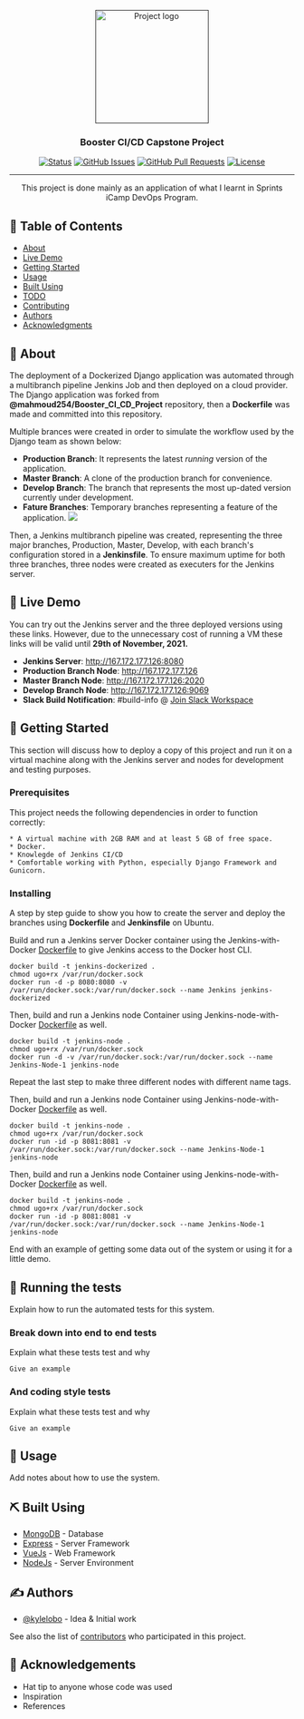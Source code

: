 <p align="center">
  <a href="" rel="noopener">
 <img width=200px height=200px src="https://i.imgur.com/6wj0hh6.jpg" alt="Project logo"></a>
</p>

<h3 align="center">Booster CI/CD Capstone Project</h3>

<div align="center">

[![Status](https://img.shields.io/badge/status-active-success.svg)]()
[![GitHub Issues](https://img.shields.io/github/issues/neatphar/Booster_CI_CD_Project.svg)](https://github.com/neatphar/Booster_CI_CD_Project/issues)
[![GitHub Pull Requests](https://img.shields.io/github/issues-pr/neatphar/Booster_CI_CD_Project.svg)](https://github.com/neatphar/Booster_CI_CD_Project/pulls)
[![License](https://img.shields.io/badge/license-MIT-blue.svg)](/LICENSE)

</div>

---

<p align="center"> This project is done mainly as an application of what I learnt in Sprints iCamp DevOps Program.
    <br> 
</p>

## 📝 Table of Contents

- [About](#about)
- [Live Demo](#demo)
- [Getting Started](#getting_started)
- [Usage](#usage)
- [Built Using](#built_using)
- [TODO](../TODO.md)
- [Contributing](../CONTRIBUTING.md)
- [Authors](#authors)
- [Acknowledgments](#acknowledgement)

## 🧐 About <a name = "about"></a>

The deployment of a Dockerized Django application was automated through a multibranch pipeline Jenkins Job and then deployed on a cloud provider. The Django application was forked from **@mahmoud254/Booster_CI_CD_Project** repository, then a **Dockerfile** was made and committed into this repository. 

Multiple brances were created in order to simulate the workflow used by the Django team as shown below:
* **Production Branch**: It represents the latest _running_ version of the application.
* **Master Branch**: A clone of the production branch for convenience. 
* **Develop Branch**: The branch that represents the most up-dated version currently under development.
* **Fature Branches**: Temporary branches representing a feature of the application.
![](https://buddy.works/blog/images/gitflow.png)

Then, a Jenkins multibranch pipeline was created, representing the three major branches, Production, Master, Develop, with each branch's configuration stored in a **Jenkinsfile**. To ensure maximum uptime for both three branches, three nodes were created as executers for the Jenkins server.


## 🚀 Live Demo <a name = "demo"></a>

You can try out the Jenkins server and the three deployed versions using these links. However, due to the unnecessary cost of running a VM these links will be valid until **29th of November, 2021.**
* **Jenkins Server**: http://167.172.177.126:8080
* **Production Branch Node**: http://167.172.177.126
* **Master Branch Node**: http://167.172.177.126:2020
* **Develop Branch Node**: http://167.172.177.126:9069
* **Slack Build Notification**: #build-info @ [Join Slack Workspace](https://join.slack.com/t/neatpharscicdproject/shared_invite/zt-wiv8h2oj-K6mIvgI9Zr4v4sl6h1jX2Q)


## 🏁 Getting Started <a name = "getting_started"></a>

This section will discuss how to deploy a copy of this project and run it on a virtual machine along with the Jenkins server and nodes for development and testing purposes.

### Prerequisites

This project needs the following dependencies in order to function correctly:

```
* A virtual machine with 2GB RAM and at least 5 GB of free space.
* Docker.
* Knowlegde of Jenkins CI/CD
* Comfortable working with Python, especially Django Framework and Gunicorn.
```

### Installing

A step by step guide to show you how to create the server and deploy the branches using **Dockerfile** and **Jenkinsfile** on Ubuntu.

Build and run a Jenkins server Docker container using the Jenkins-with-Docker [Dockerfile](https://github.com/neatphar/Booster_CI_CD_Project/blob/additional/Jenkins%20with%20Docker/Dockerfile) to give Jenkins access to the Docker host CLI.

```
docker build -t jenkins-dockerized .
chmod ugo+rx /var/run/docker.sock
docker run -d -p 8080:8080 -v /var/run/docker.sock:/var/run/docker.sock --name Jenkins jenkins-dockerized
```

Then, build and run a Jenkins node Container using Jenkins-node-with-Docker [Dockerfile](https://github.com/neatphar/Booster_CI_CD_Project/blob/additional/Jenkins%20Nodes/Dockerfile) as well.

```
docker build -t jenkins-node .
chmod ugo+rx /var/run/docker.sock
docker run -d -v /var/run/docker.sock:/var/run/docker.sock --name Jenkins-Node-1 jenkins-node
```
Repeat the last step to make three different nodes with different name tags.

Then, build and run a Jenkins node Container using Jenkins-node-with-Docker [Dockerfile](https://github.com/neatphar/Booster_CI_CD_Project/blob/additional/Jenkins%20Nodes/Dockerfile) as well.

```
docker build -t jenkins-node .
chmod ugo+rx /var/run/docker.sock
docker run -id -p 8081:8081 -v /var/run/docker.sock:/var/run/docker.sock --name Jenkins-Node-1 jenkins-node
```


Then, build and run a Jenkins node Container using Jenkins-node-with-Docker [Dockerfile](https://github.com/neatphar/Booster_CI_CD_Project/blob/additional/Jenkins%20Nodes/Dockerfile) as well.

```
docker build -t jenkins-node .
chmod ugo+rx /var/run/docker.sock
docker run -id -p 8081:8081 -v /var/run/docker.sock:/var/run/docker.sock --name Jenkins-Node-1 jenkins-node
```


End with an example of getting some data out of the system or using it for a little demo.

## 🔧 Running the tests <a name = "tests"></a>

Explain how to run the automated tests for this system.

### Break down into end to end tests

Explain what these tests test and why

```
Give an example
```

### And coding style tests

Explain what these tests test and why

```
Give an example
```

## 🎈 Usage <a name="usage"></a>

Add notes about how to use the system.

## ⛏️ Built Using <a name = "built_using"></a>

- [MongoDB](https://www.mongodb.com/) - Database
- [Express](https://expressjs.com/) - Server Framework
- [VueJs](https://vuejs.org/) - Web Framework
- [NodeJs](https://nodejs.org/en/) - Server Environment

## ✍️ Authors <a name = "authors"></a>

- [@kylelobo](https://github.com/kylelobo) - Idea & Initial work

See also the list of [contributors](https://github.com/kylelobo/The-Documentation-Compendium/contributors) who participated in this project.

## 🎉 Acknowledgements <a name = "acknowledgement"></a>

- Hat tip to anyone whose code was used
- Inspiration
- References
